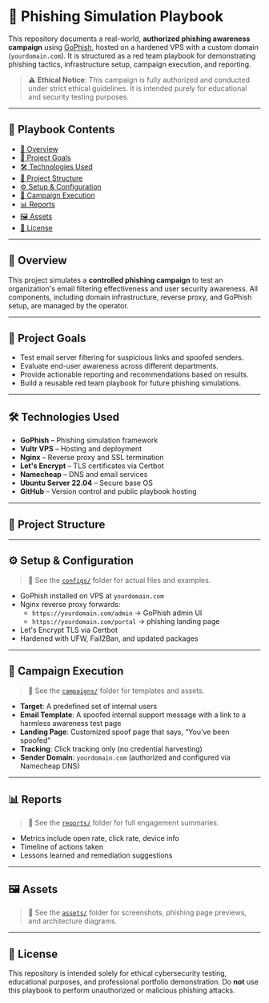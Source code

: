 # 🎯 Phishing Simulation Playbook

This repository documents a real-world, **authorized phishing awareness 
campaign** using [GoPhish](https://getgophish.com/), hosted on a hardened 
VPS with a custom domain (`yourdomain.com`). It is structured as a red 
team playbook for demonstrating phishing tactics, infrastructure setup, 
campaign execution, and reporting.

> ⚠️ **Ethical Notice**: This campaign is fully authorized and conducted 
under strict ethical guidelines. It is intended purely for educational and 
security testing purposes.

---

## 📖 Playbook Contents

- [📌 Overview](#-overview)
- [🧪 Project Goals](#-project-goals)
- [🛠️ Technologies Used](#-technologies-used)
- [📂 Project Structure](#-project-structure)
- [⚙️ Setup & Configuration](#️-setup--configuration)
- [📨 Campaign Execution](#-campaign-execution)
- [📊 Reports](#-reports)
- [🖼️ Assets](#-assets)
- [📜 License](#-license)

---

## 📌 Overview

This project simulates a **controlled phishing campaign** to test an 
organization's email filtering effectiveness and user security awareness. 
All components, including domain infrastructure, reverse proxy, and 
GoPhish setup, are managed by the operator.

---

## 🧪 Project Goals

- Test email server filtering for suspicious links and spoofed senders.
- Evaluate end-user awareness across different departments.
- Provide actionable reporting and recommendations based on results.
- Build a reusable red team playbook for future phishing simulations.

---

## 🛠️ Technologies Used

- **GoPhish** – Phishing simulation framework
- **Vultr VPS** – Hosting and deployment
- **Nginx** – Reverse proxy and SSL termination
- **Let's Encrypt** – TLS certificates via Certbot
- **Namecheap** – DNS and email services
- **Ubuntu Server 22.04** – Secure base OS
- **GitHub** – Version control and public playbook hosting

---

## 📂 Project Structure


---

## ⚙️ Setup & Configuration

> 📁 See the [`configs/`](./configs) folder for actual files and examples.

- GoPhish installed on VPS at `yourdomain.com`
- Nginx reverse proxy forwards:
  - `https://yourdomain.com/admin` → GoPhish admin UI
  - `https://yourdomain.com/portal` → phishing landing page
- Let's Encrypt TLS via Certbot
- Hardened with UFW, Fail2Ban, and updated packages

---

## 📨 Campaign Execution

> 📁 See the [`campaigns/`](./campaigns) folder for templates and assets.

- **Target**: A predefined set of internal users
- **Email Template**: A spoofed internal support message with a link to a 
harmless awareness test page
- **Landing Page**: Customized spoof page that says, “You’ve been spoofed”
- **Tracking**: Click tracking only (no credential harvesting)
- **Sender Domain**: `yourdomain.com` (authorized and configured via 
Namecheap DNS)

---

## 📊 Reports

> 📁 See the [`reports/`](./reports) folder for full engagement summaries.

- Metrics include open rate, click rate, device info
- Timeline of actions taken
- Lessons learned and remediation suggestions

---

## 🖼️ Assets

> 📁 See the [`assets/`](./assets) folder for screenshots, phishing page 
previews, and architecture diagrams.

---

## 📜 License

This repository is intended solely for ethical cybersecurity testing, 
educational purposes, and professional portfolio demonstration. Do **not** 
use this playbook to perform unauthorized or malicious phishing attacks.

